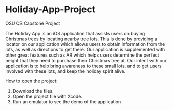 # Holiday-App-Project
OSU CS Capstone Project


The Holiday App is an iOS application that assists users on buying Christmas trees by locating nearby tree lots. This is done by providing a locator on our application which allows users to obtain information from the lots, as well as directions to get there. Our application is supplemented with other great features such as AR which helps users determine the perfect height that they need to purchase their Christmas tree at. Our intent with our application is to help bring awareness to these small lots, and to get users involved with these lots, and keep the holiday spirit alive.

How to open the project:

1. Download the files.
2. Open the project file with Xcode.
3. Run an emulator to see the demo of the application
